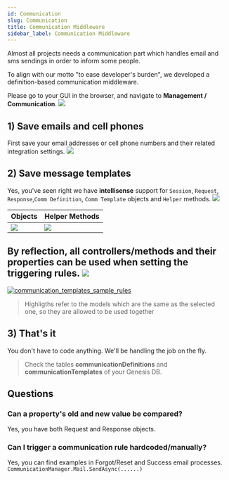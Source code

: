 ```yaml
---
id: Communication
slug: Communication
title: Communication Middleware
sidebar_label: Communication Middleware
---
```


Almost all projects needs a communication part which handles email and sms sendings in order to inform some people.

To align with our motto "to ease developer's burden", we developed a definition-based communication middleware.

Please go to your GUI in the browser, and navigate to **Management / Communication**.
[![](https://netcoregenesis.com/images/documentation/communication-menu.png)](https://netcoregenesis.com/images/documentation/communication-menu.png)

## 1) Save emails and cell phones

First save your email addresses or cell phone numbers and their related integration settings.
[![](https://netcoregenesis.com/images/documentation/communication-definitions-email.png)](https://netcoregenesis.com/images/documentation/communication-definitions-email.png)

## 2) Save message templates

Yes, you've seen right we have **intellisense** support for `Session`, `Request`, `Response`,`Comm Definition`, `Comm Template`  objects and `Helper` methods.
[![](https://netcoregenesis.com/images/documentation/communication-templates-intellisense-support.png)](https://netcoregenesis.com/images/documentation/communication-templates-intellisense-support.png)

| Objects | Helper Methods |
|--|--|
|[![](https://netcoregenesis.com/images/documentation/communication_templates_intellisense_all_objects.png)](https://netcoregenesis.com/images/documentation/communication_templates_intellisense_all_objects.png) | [![](https://netcoregenesis.com/images/documentation/communication_templates_intellisense_helper_methods.png)](https://netcoregenesis.com/images/documentation/communication_templates_intellisense_helper_methods.png)|

By reflection, all controllers/methods and their properties can be used when setting the triggering rules.
[![](https://netcoregenesis.com/images/documentation/communication-templates-reflection-and-rules.png)](https://netcoregenesis.com/images/documentation/communication-templates-reflection-and-rules.png)
---

[![communication_templates_sample_rules](https://netcoregenesis.com/images/documentation/communication_templates_sample_rules.png)](https://netcoregenesis.com/images/documentation/communication_templates_sample_rules.png)

> Highligths refer to the models which are the same as the selected one, so they are allowed to be used together

## 3) That's it

You don't have to code anything. We'll be handling the job on the fly.

> Check the tables **communicationDefinitions** and **communicationTemplates** of your Genesis DB.

## Questions

### Can a property's old and new value be compared?

Yes, you have both Request and Response objects.

### Can I trigger a communication rule hardcoded/manually?

Yes, you can find examples in Forgot/Reset and Success email processes.
`CommunicationManager.Mail.SendAsync(......)`
